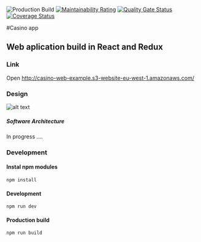 ![Production Build](https://github.com/tonimitrevski/casino/workflows/Production%20Build/badge.svg) 
[![Maintainability Rating](https://sonarcloud.io/api/project_badges/measure?project=tonimitrevski_casino&metric=sqale_rating)](https://sonarcloud.io/dashboard?id=tonimitrevski_casino)
[![Quality Gate Status](https://sonarcloud.io/api/project_badges/measure?project=tonimitrevski_casino&metric=alert_status)](https://sonarcloud.io/dashboard?id=tonimitrevski_casino)
<a href='https://coveralls.io/github/tonimitrevski/casino?branch=master'><img src='https://coveralls.io/repos/github/tonimitrevski/casino/badge.svg?branch=master&kill_cache=1' alt='Coverage Status' /></a>

#Casino app
## Web aplication build in React and Redux

### Link
Open <a href="http://casino-web-example.s3-website-eu-west-1.amazonaws.com/" target="_blank">http://casino-web-example.s3-website-eu-west-1.amazonaws.com/</a>

### Design
![alt text](https://casino-api-example.s3-eu-west-1.amazonaws.com/design.png)
##### Software Architecture
In progress ....
### Development
#### Instal npm modules
```
npm install
```
#### Development
```
npm run dev
```
#### Production build
```
npm run build
```

